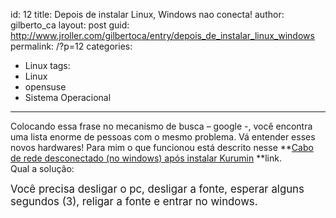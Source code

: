 id: 12
title: Depois de instalar Linux, Windows nao conecta!
author: gilberto_ca
layout: post
guid: http://www.jroller.com/gilbertoca/entry/depois_de_instalar_linux_windows
permalink: /?p=12
categories:
  - Linux
tags:
  - Linux
  - opensuse
  - Sistema Operacional
---
<!-- google_ad_section_start -->

Colocando essa frase no mecanismo de busca &#8211; google -, voc&#234; encontra uma lista enorme de pessoas com o mesmo problema. V&#225; entender esses novos hardwares! Para mim o que funcionou est&#225; descrito nesse **[Cabo de rede desconectado (no windows) ap&#243;s instalar Kurumin][1] **link.  
Qual a solu&#231;&#227;o:

<big>Voc&#234; precisa desligar o pc, desligar a fonte, esperar alguns segundos (3), religar a fonte e entrar no windows.<br /></big>

<!-- google_ad_section_end -->

 [1]: http://www.guiadohardware.net/comunidade/windows-cabo/290438/